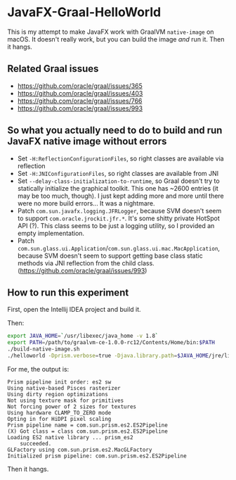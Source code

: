 # JavaFX-Graal-HelloWorld

This is my attempt to make JavaFX work with GraalVM `native-image` on macOS. It doesn't really work, but you can build the image *and* run it. Then it hangs.

Related Graal issues
--------------------

- https://github.com/oracle/graal/issues/365
- https://github.com/oracle/graal/issues/403
- https://github.com/oracle/graal/issues/766
- https://github.com/oracle/graal/issues/993

So what you actually need to do to build and run JavaFX native image without errors
---------------

- Set `-H:ReflectionConfigurationFiles`, so right classes are available via reflection
- Set `-H:JNIConfigurationFiles`, so right classes are available from JNI
- Set `--delay-class-initialization-to-runtime`, so Graal doesn't try to statically initialize the graphical toolkit. This one has ~2600 entries (it may be too much, though). I just kept adding more and more until there were no more build errors... It was a nightmare.
- Patch `com.sun.javafx.logging.JFRLogger`, because SVM doesn't seem to support `com.oracle.jrockit.jfr.*`. It's some shitty private HotSpot API (?). This class seems to be just a logging utility, so I provided an empty implementation.
- Patch `com.sun.glass.ui.Application`/`com.sun.glass.ui.mac.MacApplication`, because SVM doesn't seem to support getting base class static methods via JNI reflection from the child class. (https://github.com/oracle/graal/issues/993)


How to run this experiment
--------------------------

First, open the Intellij IDEA project and build it.

Then:
```sh
export JAVA_HOME=`/usr/libexec/java_home -v 1.8`
export PATH=/path/to/graalvm-ce-1.0.0-rc12/Contents/Home/bin:$PATH
./build-native-image.sh
./helloworld -Dprism.verbose=true -Djava.library.path=$JAVA_HOME/jre/lib
```

For me, the output is:
```
Prism pipeline init order: es2 sw
Using native-based Pisces rasterizer
Using dirty region optimizations
Not using texture mask for primitives
Not forcing power of 2 sizes for textures
Using hardware CLAMP_TO_ZERO mode
Opting in for HiDPI pixel scaling
Prism pipeline name = com.sun.prism.es2.ES2Pipeline
(X) Got class = class com.sun.prism.es2.ES2Pipeline
Loading ES2 native library ... prism_es2
	succeeded.
GLFactory using com.sun.prism.es2.MacGLFactory
Initialized prism pipeline: com.sun.prism.es2.ES2Pipeline
```

Then it hangs.